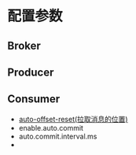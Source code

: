 # 配置参数



## Broker

## Producer

## Consumer

- [auto-offset-reset(拉取消息的位置)](properties/consumer/auto-offset-reset.md)
- enable.auto.commit
- auto.commit.interval.ms
- 
